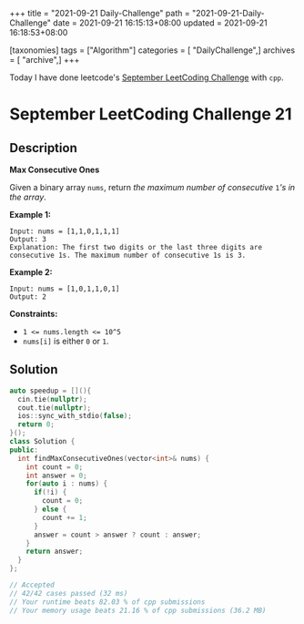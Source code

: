 +++
title = "2021-09-21 Daily-Challenge"
path = "2021-09-21-Daily-Challenge"
date = 2021-09-21 16:15:13+08:00
updated = 2021-09-21 16:18:53+08:00

[taxonomies]
tags = ["Algorithm"]
categories = [ "DailyChallenge",]
archives = [ "archive",]
+++

Today I have done leetcode's [September LeetCoding Challenge](https://leetcode.com/explore/challenge/card/september-leetcoding-challenge-2021/638/week-3-september-15th-september-21st/3982/) with `cpp`.

<!-- more -->

# September LeetCoding Challenge 21

## Description

**Max Consecutive Ones**

Given a binary array `nums`, return *the maximum number of consecutive* `1`*'s in the array*.

 

**Example 1:**

```
Input: nums = [1,1,0,1,1,1]
Output: 3
Explanation: The first two digits or the last three digits are consecutive 1s. The maximum number of consecutive 1s is 3.
```

**Example 2:**

```
Input: nums = [1,0,1,1,0,1]
Output: 2
```

 

**Constraints:**

- `1 <= nums.length <= 10^5`
- `nums[i]` is either `0` or `1`.

## Solution

``` cpp
auto speedup = [](){
  cin.tie(nullptr);
  cout.tie(nullptr);
  ios::sync_with_stdio(false);
  return 0;
}();
class Solution {
public:
  int findMaxConsecutiveOnes(vector<int>& nums) {
    int count = 0;
    int answer = 0;
    for(auto i : nums) {
      if(!i) {
        count = 0;
      } else {
        count += 1;
      }
      answer = count > answer ? count : answer;
    }
    return answer;
  }
};

// Accepted
// 42/42 cases passed (32 ms)
// Your runtime beats 82.03 % of cpp submissions
// Your memory usage beats 21.16 % of cpp submissions (36.2 MB)
```
